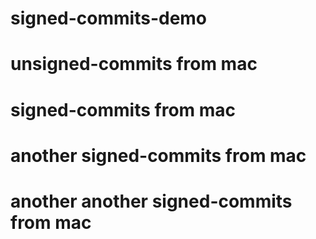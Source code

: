# signed-commits-demo

# unsigned-commits from mac

# signed-commits from mac

# another signed-commits from mac

# another another signed-commits from mac